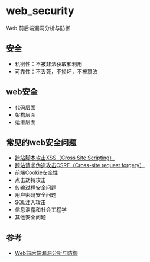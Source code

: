 # web_security

Web 前后端漏洞分析与防御

## 安全

- 私密性：不被非法获取和利用
- 可靠性：不丢死，不损坏，不被篡改

## web安全

- 代码层面
- 架构层面
- 运维层面

## 常见的web安全问题

- [跨站脚本攻击XSS（Cross Site Scripting）](./xss/README.md)
- [跨站请求伪造攻击CSRF（Cross-site request forgery）](./csrf/README.md)
- [前端Cookie安全性](./cookie/README.md)
- 点击劫持攻击
- 传输过程安全问题
- 用户密码安全问题
- SQL注入攻击
- 信息泄露和社会工程学
- 其他安全问题

## 参考

- [Web前后端漏洞分析与防御](https://coding.imooc.com/class/104.html)

